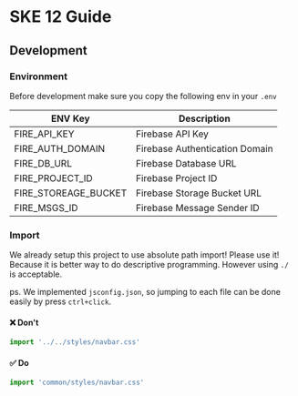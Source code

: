 # SKE 12 Guide

## Development

### Environment

Before development make sure you copy the following env in your `.env`

ENV Key | Description |
--- | --- |
FIRE_API_KEY | Firebase API Key |
FIRE_AUTH_DOMAIN | Firebase Authentication Domain |
FIRE_DB_URL | Firebase Database URL |
FIRE_PROJECT_ID | Firebase Project ID |
FIRE_STOREAGE_BUCKET | Firebase Storage Bucket URL |
FIRE_MSGS_ID | Firebase Message Sender ID |

### Import

We already setup this project to use absolute path import! Please use it! Because it is better way to do descriptive programming. However using `./` is acceptable.

ps. We implemented `jsconfig.json`, so jumping to each file can be done easily by press `ctrl+click`.

#### ❌ Don't
```js
import '../../styles/navbar.css'
```

#### ✅ Do
```js
import 'common/styles/navbar.css'
```
